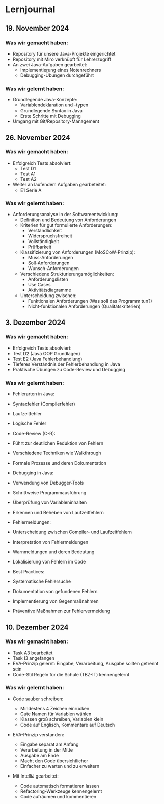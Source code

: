 # Lernjournal

## 19. November 2024

### Was wir gemacht haben:
- Repository für unsere Java-Projekte eingerichtet
- Repository mit Miro verknüpft für Lehrerzugriff
- An zwei Java-Aufgaben gearbeitet:
  - Implementierung eines Notenrechners
  - Debugging-Übungen durchgeführt

### Was wir gelernt haben:
- Grundlegende Java-Konzepte:
  - Variablendeklaration und -typen
  - Grundlegende Syntax in Java
  - Erste Schritte mit Debugging
- Umgang mit Git/Repository-Management

## 26. November 2024

### Was wir gemacht haben:
- Erfolgreich Tests absolviert:
  - Test D1
  - Test A1
  - Test A2
- Weiter an laufendem Aufgaben gearbeteitet:
  - E1 Serie A

### Was wir gelernt haben:
- Anforderungsanalyse in der Softwareentwicklung:
  - Definition und Bedeutung von Anforderungen
  - Kriterien für gut formulierte Anforderungen:
    - Verständlichkeit
    - Widerspruchsfreiheit
    - Vollständigkeit
    - Prüfbarkeit
  - Klassifizierung von Anforderungen (MoSCoW-Prinzip):
    - Muss-Anforderungen
    - Soll-Anforderungen
    - Wunsch-Anforderungen
  - Verschiedene Strukturierungsmöglichkeiten:
    - Anforderungslisten
    - Use Cases
    - Aktivitätsdiagramme
  - Unterscheidung zwischen:
    - Funktionalen Anforderungen (Was soll das Programm tun?)
    - Nicht-funktionalen Anforderungen (Qualitätskriterien)

## 3. Dezember 2024
### Was wir gemacht haben:
- Erfolgreich Tests absolviert:
 - Test D2 (Java OOP Grundlagen) 
 - Test E2 (Java Fehlerbehandlung)
- Tieferes Verständnis der Fehlerbehandlung in Java
- Praktische Übungen zu Code-Review und Debugging

### Was wir gelernt haben:
- Fehlerarten in Java:
 - Syntaxfehler (Compilerfehler)
 - Laufzeitfehler
 - Logische Fehler

- Code-Review (C-R):
 - Führt zur deutlichen Reduktion von Fehlern
 - Verschiedene Techniken wie Walkthrough
 - Formale Prozesse und deren Dokumentation

- Debugging in Java:
 - Verwendung von Debugger-Tools
 - Schrittweise Programmausführung
 - Überprüfung von Variableninhalten
 - Erkennen und Beheben von Laufzeitfehlern

- Fehlermeldungen:
 - Unterscheidung zwischen Compiler- und Laufzeitfehlern
 - Interpretation von Fehlermeldungen 
 - Warnmeldungen und deren Bedeutung
 - Lokalisierung von Fehlern im Code

- Best Practices:
 - Systematische Fehlersuche
 - Dokumentation von gefundenen Fehlern
 - Implementierung von Gegenmaßnahmen
 - Präventive Maßnahmen zur Fehlervermeidung

## 10. Dezember 2024
### Was wir gemacht haben:
- Task A3 bearbeitet
- Task I3 angefangen
- EVA-Prinzip gelernt: Eingabe, Verarbeitung, Ausgabe sollten getrennt sein
- Code-Stil Regeln für die Schule (TBZ-IT) kennengelernt

### Was wir gelernt haben:
- Code sauber schreiben:
  - Mindestens 4 Zeichen einrücken
  - Gute Namen für Variablen wählen 
  - Klassen groß schreiben, Variablen klein
  - Code auf Englisch, Kommentare auf Deutsch

- EVA-Prinzip verstanden:
  - Eingabe separat am Anfang
  - Verarbeitung in der Mitte
  - Ausgabe am Ende
  - Macht den Code übersichtlicher
  - Einfacher zu warten und zu erweitern

- Mit IntelliJ gearbeitet:
  - Code automatisch formatieren lassen
  - Refactoring-Werkzeuge kennengelernt
  - Code aufräumen und kommentieren
